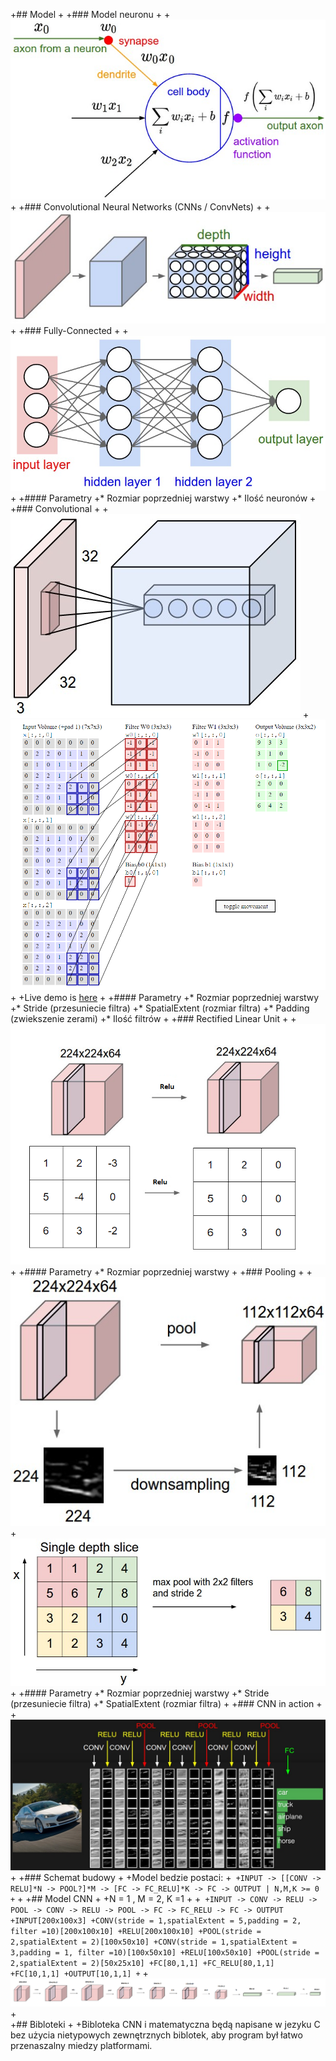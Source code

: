  +## Model
 +
 +### Model neuronu
 +
 +![neuronModel](imgs/neuronActivation.jpeg)
 +
 +### Convolutional Neural Networks (CNNs / ConvNets)
 +
 +![cnnShema](imgs/cnnShema.jpeg)
 +
 +### Fully-Connected
 +
 +![fcShema](imgs/fcShema.jpeg)
 +
 +#### Parametry
 +* Rozmiar poprzedniej warstwy
 +* Ilość neuronów
 +
 +### Convolutional
 +
 +![convAnalize](imgs/convAnalize.jpeg)
 +![convInAction](imgs/convInAction.PNG)
 +
 +Live demo is [here](http://cs231n.github.io/convolutional-networks/#conv)
 +
 +#### Parametry
 +* Rozmiar poprzedniej warstwy
 +* Stride (przesuniecie filtra)
 +* SpatialExtent (rozmiar filtra)
 +* Padding (zwiekszenie zerami)
 +* Ilość filtrów
 +
 +### Rectified Linear Unit
 +
 +![relu](imgs/relu.png)
 +
 +#### Parametry
 +* Rozmiar poprzedniej warstwy
 +
 +### Pooling
 +
 +![pool](imgs/pool.jpeg)
 +![pool](imgs/poolAction.jpeg)
 +
 +#### Parametry
 +* Rozmiar poprzedniej warstwy
 +* Stride (przesuniecie filtra)
 +* SpatialExtent (rozmiar filtra)
 +
 +### CNN in action
 +
 +![cnnExample](imgs/cnnExample.jpeg)
 +
 +### Schemat budowy
 +
 +Model bedzie postaci:
 +```
 +INPUT -> [[CONV -> RELU]*N -> POOL?]*M -> [FC -> FC_RELU]*K -> FC -> OUTPUT | N,M,K >= 0
 +```
 +
 +## Model CNN
 +
 +N = 1 , M = 2, K =1
 +
 +```
 +INPUT -> CONV -> RELU -> POOL -> CONV -> RELU -> POOL -> FC -> FC_RELU -> FC -> OUTPUT
 +INPUT[200x100x3]
 +CONV(stride = 1,spatialExtent = 5,padding = 2, filter =10)[200x100x10]
 +RELU[200x100x10]
 +POOL(stride = 2,spatialExtent = 2)[100x50x10]
 +CONV(stride = 1,spatialExtent = 3,padding = 1, filter =10)[100x50x10]
 +RELU[100x50x10]
 +POOL(stride = 2,spatialExtent = 2)[50x25x10]
 +FC[80,1,1]
 +FC_RELU[80,1,1]
 +FC[10,1,1]
 +OUTPUT[10,1,1]
 +```
 +![cnnFirstPlan](imgs/cnnFirstPlan.png)
 +   
 +## Bibloteki
 +
 +Bibloteka CNN i matematyczna będą napisane w jezyku C bez użycia nietypowych zewnętrznych biblotek, aby program był łatwo przenaszalny miedzy platformami.
